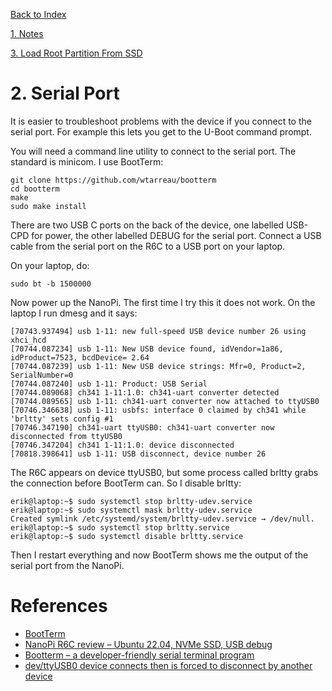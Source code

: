 
[Back to Index](nanopi.00.index.md)

[1. Notes](nanopi.01.notes.md)

[3. Load Root Partition From SSD](nanopi.03.partition.md)

# 2. Serial Port

It is easier to troubleshoot problems with the device if you connect to the serial port.  For example this lets you get to the U-Boot command prompt.

You will need a command line utility to connect to the serial port.  The standard is minicom.  I use BootTerm:

    git clone https://github.com/wtarreau/bootterm
    cd bootterm
    make
    sudo make install

There are two USB C ports on the back of the device, one labelled USB-CPD for power, the other labelled DEBUG for the serial port.  Connect a USB cable from the serial port on the R6C to a USB port on your laptop.

On your laptop, do:

    sudo bt -b 1500000

Now power up the NanoPi.  The first time I try this it does not work.  On the laptop I run dmesg and it says:

    [70743.937494] usb 1-11: new full-speed USB device number 26 using xhci_hcd
    [70744.087234] usb 1-11: New USB device found, idVendor=1a86, idProduct=7523, bcdDevice= 2.64
    [70744.087239] usb 1-11: New USB device strings: Mfr=0, Product=2, SerialNumber=0
    [70744.087240] usb 1-11: Product: USB Serial
    [70744.089068] ch341 1-11:1.0: ch341-uart converter detected
    [70744.089565] usb 1-11: ch341-uart converter now attached to ttyUSB0
    [70746.346638] usb 1-11: usbfs: interface 0 claimed by ch341 while 'brltty' sets config #1
    [70746.347190] ch341-uart ttyUSB0: ch341-uart converter now disconnected from ttyUSB0
    [70746.347204] ch341 1-11:1.0: device disconnected
    [70818.398641] usb 1-11: USB disconnect, device number 26

The R6C appears on device ttyUSB0, but some process called brltty grabs the connection before BootTerm can.  So I disable brltty:

    erik@laptop:~$ sudo systemctl stop brltty-udev.service
    erik@laptop:~$ sudo systemctl mask brltty-udev.service
    Created symlink /etc/systemd/system/brltty-udev.service → /dev/null.
    erik@laptop:~$ sudo systemctl stop brltty.service
    erik@laptop:~$ sudo systemctl disable brltty.service

Then I restart everything and now BootTerm shows me the output of the serial port from the NanoPi.

# References

- [BootTerm](https://github.com/wtarreau/bootterm)
- [NanoPi R6C review – Ubuntu 22.04, NVMe SSD, USB debug](https://www.cnx-software.com/2023/04/02/nanopi-r6c-review-ubuntu-22-04-nvme-ssd-usb-debug/)
- [Bootterm – a developer-friendly serial terminal program](https://www.cnx-software.com/2020/12/14/bootterm-a-developer-friendly-serial-terminal-program/)
- [dev/ttyUSB0 device connects then is forced to disconnect by another device](https://askubuntu.com/questions/1454633/dev-ttyusb0-device-connects-then-is-forced-to-disconnect-by-another-device)

